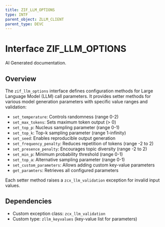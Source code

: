 ```yaml
---
title: ZIF_LLM_OPTIONS
type: INTF
parent_object: ZLLM_CLIENT
parent_type: DEVC
---
```


# Interface ZIF_LLM_OPTIONS

AI Generated documentation.

## Overview

The `zif_llm_options` interface defines configuration methods for Large Language Model (LLM) call parameters. It provides setter methods for various model generation parameters with specific value ranges and validation:

- `set_temperature`: Controls randomness (range 0-2)
- `set_max_tokens`: Sets maximum token output (> 0)
- `set_top_p`: Nucleus sampling parameter (range 0-1)
- `set_top_k`: Top-k sampling parameter (range 1-infinity)
- `set_seed`: Enables reproducible output generation
- `set_frequency_penalty`: Reduces repetition of tokens (range -2 to 2)
- `set_presence_penalty`: Encourages topic diversity (range -2 to 2)
- `set_min_p`: Minimum probability threshold (range 0-1)
- `set_top_a`: Alternative sampling parameter (range 0-1)
- `set_custom_parameters`: Allows adding custom key-value parameters
- `get_paramters`: Retrieves all configured parameters

Each setter method raises a `zcx_llm_validation` exception for invalid input values.

## Dependencies

- Custom exception class: `zcx_llm_validation`
- Custom type: `zllm_keyvalues` (key-value list for parameters)
